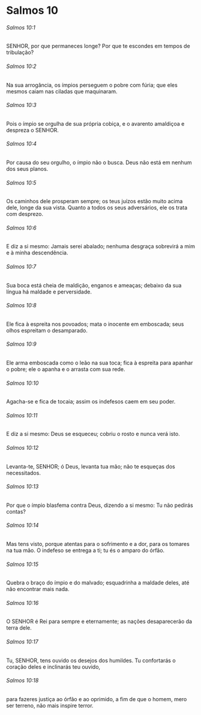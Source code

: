 # Salmos 10

###### Salmos 10:1

SENHOR, por que permaneces longe? Por que te escondes em tempos de tribulação?

###### Salmos 10:2

Na sua arrogância, os ímpios perseguem o pobre com fúria; que eles mesmos caiam nas ciladas que maquinaram.

###### Salmos 10:3

Pois o ímpio se orgulha de sua própria cobiça, e o avarento amaldiçoa e despreza o SENHOR.

###### Salmos 10:4

Por causa do seu orgulho, o ímpio não o busca. Deus não está em nenhum dos seus planos.

###### Salmos 10:5

Os caminhos dele prosperam sempre; os teus juízos estão muito acima dele, longe da sua vista. Quanto a todos os seus adversários, ele os trata com desprezo.

###### Salmos 10:6

E diz a si mesmo: Jamais serei abalado; nenhuma desgraça sobrevirá a mim e à minha descendência.

###### Salmos 10:7

Sua boca está cheia de maldição, enganos e ameaças; debaixo da sua língua há maldade e perversidade.

###### Salmos 10:8

Ele fica à espreita nos povoados; mata o inocente em emboscada; seus olhos espreitam o desamparado.

###### Salmos 10:9

Ele arma emboscada como o leão na sua toca; fica à espreita para apanhar o pobre; ele o apanha e o arrasta com sua rede.

###### Salmos 10:10

Agacha-se e fica de tocaia; assim os indefesos caem em seu poder.

###### Salmos 10:11

E diz a si mesmo: Deus se esqueceu; cobriu o rosto e nunca verá isto.

###### Salmos 10:12

Levanta-te, SENHOR; ó Deus, levanta tua mão; não te esqueças dos necessitados.

###### Salmos 10:13

Por que o ímpio blasfema contra Deus, dizendo a si mesmo: Tu não pedirás contas?

###### Salmos 10:14

Mas tens visto, porque atentas para o sofrimento e a dor, para os tomares na tua mão. O indefeso se entrega a ti; tu és o amparo do órfão.

###### Salmos 10:15

Quebra o braço do ímpio e do malvado; esquadrinha a maldade deles, até não encontrar mais nada.

###### Salmos 10:16

O SENHOR é Rei para sempre e eternamente; as nações desaparecerão da terra dele.

###### Salmos 10:17

Tu, SENHOR, tens ouvido os desejos dos humildes. Tu confortarás o coração deles e inclinarás teu ouvido,

###### Salmos 10:18

para fazeres justiça ao órfão e ao oprimido, a fim de que o homem, mero ser terreno, não mais inspire terror.

